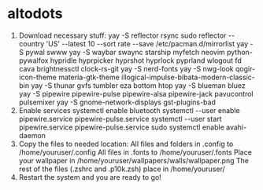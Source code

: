# altodots

1. Download necessary stuff:
  yay -S reflector rsync
  sudo reflector --country 'US' --latest 10 --sort rate --save /etc/pacman.d/mirrorlist
  yay -S pywal swww
  yay -S waybar swaync starship myfetch neovim python-pywalfox hypridle hyprpicker hyprshot hyprlock pyprland wlogout fd cava brightnessctl clock-rs-git
  yay -S nerd-fonts
  yay -S nwg-look qogir-icon-theme materia-gtk-theme illogical-impulse-bibata-modern-classic-bin
  yay -S thunar gvfs tumbler eza bottom htop
  yay -S blueman bluez
  yay -S pipewire pipewire-pulse pipewire-alsa pipewire-jack pavucontrol pulsemixer
  yay -S gnome-network-displays gst-plugins-bad
2. Enable services
  systemctl enable bluetooth
  systemctl --user enable pipewire.service pipewire-pulse.service
  systemctl --user start pipewire.service pipewire-pulse.service
  sudo systemctl enable avahi-daemon
3. Copy the files to needed location:
  All files and folders in .config to /home/youruser/.config
  All files in .fonts to /home/youruser/.fonts
  Place your wallpaper in /home/youruser/wallpapers/walls/wallpaper.png
  The rest of the files (.zshrc and .p10k.zsh) place in /home/youruser/
4. Restart the system and you are ready to go!
